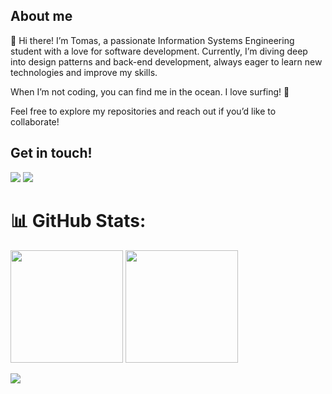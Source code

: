 ## About me
👋 Hi there! I’m Tomas, a passionate Information Systems Engineering student with a love for software development.
Currently, I’m diving deep into design patterns and back-end development, always eager to learn new technologies and improve my skills.

When I’m not coding, you can find me in the ocean. I love surfing! 🌊

Feel free to explore my repositories and reach out if you’d like to collaborate!

## Get in touch!
<div>
  <a href="https://www.linkedin.com/in/tomaswardoloff" target="_blank"><img src="https://img.shields.io/badge/-LinkedIn-%230077B5?style=for-the-badge&logo=linkedin&logoColor=white" target="_blank"></a> 
  <a href = "mailto:tomaswardoloff@gmail.com"><img src="https://img.shields.io/badge/-Gmail-%23333?style=for-the-badge&logo=gmail&logoColor=white" target="_blank"></a>
</div>

# 📊 GitHub Stats:
<div>
  <img height="180em" src="https://github-readme-stats.vercel.app/api?username=Tomas-Wardoloff&theme=react&hide_border=false&include_all_commits=true&count_private=true">
  <img height="180em" src="https://github-readme-streak-stats.herokuapp.com/?user=Tomas-Wardoloff&theme=react&hide_border=false">
</div>

[![](https://visitcount.itsvg.in/api?id=Tomas-Wardoloff&icon=2&color=0)](https://visitcount.itsvg.in)
